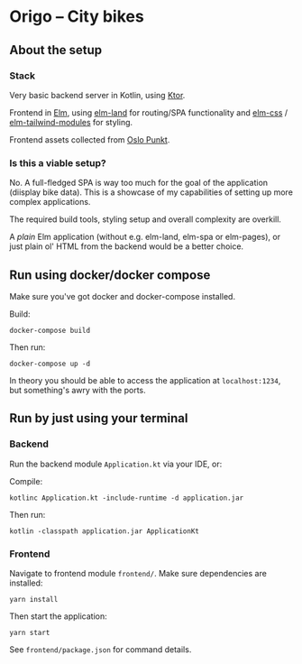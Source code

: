 # Origo – City bikes

## About the setup

### Stack
Very basic backend server in Kotlin, using [Ktor](https://ktor.io/docs/welcome.html).

Frontend in [Elm](https://elm-lang.org/), using [elm-land](https://elm.land) for routing/SPA functionality and [elm-css](https://package.elm-lang.org/packages/rtfeldman/elm-css/latest/) / [elm-tailwind-modules](https://matheus23.github.io/elm-tailwind-modules/) for styling. 

Frontend assets collected from [Oslo Punkt](https://punkt.oslo.kommune.no/latest/kom-i-gang/for-utviklere/assets/).

### Is this a viable setup?

No. A full-fledged SPA is way too much for the goal of the application (diisplay bike data). This is a showcase of my capabilities of setting up more complex applications. 

The required build tools, styling setup and overall complexity are overkill. 

A _plain_ Elm application (without e.g. elm-land, elm-spa or elm-pages), or just plain ol' HTML from the backend would be a better choice.

## Run using docker/docker compose

Make sure you've got docker and docker-compose installed.

Build:

```shell
docker-compose build
```

Then run:

````shell
docker-compose up -d
````

In theory you should be able to access the application at `localhost:1234`, but something's awry with the ports.

## Run by just using your terminal
### Backend
Run the backend module `Application.kt` via your IDE, or:

Compile:
```shell
kotlinc Application.kt -include-runtime -d application.jar
```
Then run:
```shell
kotlin -classpath application.jar ApplicationKt
```
### Frontend
Navigate to frontend module `frontend/`. Make sure dependencies are installed:

```shell
yarn install
```

Then start the application:

```shell
yarn start
```

See `frontend/package.json` for command details.